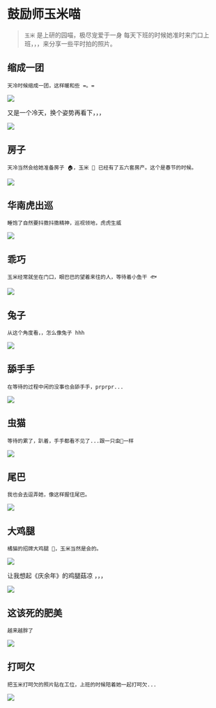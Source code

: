 # 鼓励师玉米喵

> `玉米` 是上研的园喵，极尽宠爱于一身
> 每天下班的时候她准时来门口上班，，，来分享一些平时拍的照片。

## 缩成一团

    天冷时候缩成一团，这样暖和些 =。=

<img class="preview" src="./assets/yumi-yituan1.jpg">

又是一个冷天，换个姿势再看下，，，

<img class="preview" src="./assets/yumi-yituan2.jpg">

## 房子

    天冷当然会给她准备房子 🏠，玉米 🌽 已经有了五六套房产。这个是春节的时候。

<img class="preview" src="./assets/yumi-fz.jpg">

## 华南虎出巡

    睡饱了自然要抖擞抖擞精神，巡视领地，虎虎生威

<img class="preview" src="./assets/yumi-hnhcx.jpg">

## 乖巧

    玉米经常就坐在门口，眼巴巴的望着来往的人，等待着小鱼干 🐟

<img class="preview" src="./assets/yumi-guaiqiao.jpg">

## 兔子

    从这个角度看，，怎么像兔子 hhh

<img class="preview" src="./assets/yumi-tuzi.jpg">

## 舔手手

    在等待的过程中闲的没事也会舔手手，prprpr...

<img class="preview" src="./assets/yumi-prprpr.jpg">

## 虫猫

    等待的累了，趴着，手手都看不见了...跟一只虫🐛一样

<img class="preview" src="./assets/yumi-chong.jpg">

## 尾巴

    我也会去逗弄她，像这样握住尾巴。

<img class="preview" src="./assets/yumi-weiba.jpg">

## 大鸡腿

    橘猫的招牌大鸡腿 🍗，玉米当然是会的。

<img class="preview" src="./assets/yumi-jitui.jpg">

让我想起《庆余年》的鸡腿菇凉 ，，，

<img class="preview" src="./assets/yumi-jtgl.jpg">

## 这该死的肥美

    越来越胖了

<img class="preview" src="./assets/yumi-zgsdfm.jpg">

## 打呵欠

    把玉米打呵欠的照片贴在工位，上班的时候陪着她一起打呵欠...

<img class="preview" src="./assets/yumi-dhq.jpg">
